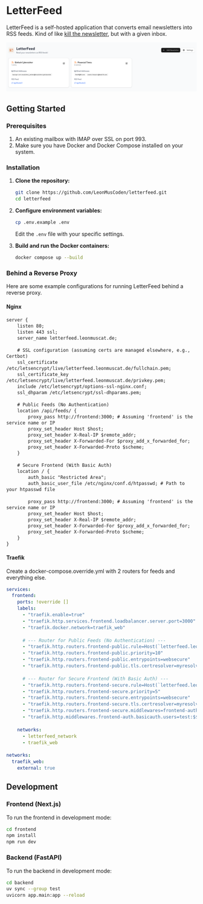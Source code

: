 # LetterFeed

LetterFeed is a self-hosted application that converts email newsletters into RSS feeds. Kind of like [kill the newsletter](https://github.com/leafac/kill-the-newsletter/), but with a given inbox.

<div align="center">
  <img src="./screenshot.png">
</div>

## Getting Started

### Prerequisites

1. An existing mailbox with IMAP over SSL on port 993.
2. Make sure you have Docker and Docker Compose installed on your system.

### Installation

1.  **Clone the repository:**

    ```bash
    git clone https://github.com/LeonMusCoden/letterfeed.git
    cd letterfeed
    ```

2.  **Configure environment variables:**

    ```bash
    cp .env.example .env
    ```

    Edit the `.env` file with your specific settings. 

3.  **Build and run the Docker containers:**

    ```bash
    docker compose up --build
    ```

### Behind a Reverse Proxy

Here are some example configurations for running LetterFeed behind a reverse proxy.

#### Nginx

```nginx
server {
    listen 80;
    listen 443 ssl;
    server_name letterfeed.leonmuscat.de;

    # SSL configuration (assuming certs are managed elsewhere, e.g., Certbot)
    ssl_certificate /etc/letsencrypt/live/letterfeed.leonmuscat.de/fullchain.pem;
    ssl_certificate_key /etc/letsencrypt/live/letterfeed.leonmuscat.de/privkey.pem;
    include /etc/letsencrypt/options-ssl-nginx.conf;
    ssl_dhparam /etc/letsencrypt/ssl-dhparams.pem;

    # Public Feeds (No Authentication)
    location /api/feeds/ {
        proxy_pass http://frontend:3000; # Assuming 'frontend' is the service name or IP
        proxy_set_header Host $host;
        proxy_set_header X-Real-IP $remote_addr;
        proxy_set_header X-Forwarded-For $proxy_add_x_forwarded_for;
        proxy_set_header X-Forwarded-Proto $scheme;
    }

    # Secure Frontend (With Basic Auth)
    location / {
        auth_basic "Restricted Area";
        auth_basic_user_file /etc/nginx/conf.d/htpasswd; # Path to your htpasswd file

        proxy_pass http://frontend:3000; # Assuming 'frontend' is the service name or IP
        proxy_set_header Host $host;
        proxy_set_header X-Real-IP $remote_addr;
        proxy_set_header X-Forwarded-For $proxy_add_x_forwarded_for;
        proxy_set_header X-Forwarded-Proto $scheme;
    }
}
```

#### Traefik

Create a docker-compose.override.yml with 2 routers for feeds and everything else.

```yaml
services:
  frontend:
    ports: !override []
    labels:
      - "traefik.enable=true"
      - "traefik.http.services.frontend.loadbalancer.server.port=3000"
      - "traefik.docker.network=traefik_web"

      # --- Router for Public Feeds (No Authentication) ---
      - "traefik.http.routers.frontend-public.rule=Host(`letterfeed.leonmuscat.de`) && PathPrefix(`/api/feeds/`)"
      - "traefik.http.routers.frontend-public.priority=10"
      - "traefik.http.routers.frontend-public.entrypoints=websecure"
      - "traefik.http.routers.frontend-public.tls.certresolver=myresolver"

      # --- Router for Secure Frontend (With Basic Auth) ---
      - "traefik.http.routers.frontend-secure.rule=Host(`letterfeed.leonmuscat.de`)"
      - "traefik.http.routers.frontend-secure.priority=5"
      - "traefik.http.routers.frontend-secure.entrypoints=websecure"
      - "traefik.http.routers.frontend-secure.tls.certresolver=myresolver"
      - "traefik.http.routers.frontend-secure.middlewares=frontend-auth@docker"
      - "traefik.http.middlewares.frontend-auth.basicauth.users=test:$$apr1$$ruV6b18i$$9J0V2yJ94jL0g08xJ2Q0Q/"

    networks:
      - letterfeed_network
      - traefik_web

networks:
  traefik_web:
    external: true
```

## Development

### Frontend (Next.js)

To run the frontend in development mode:

```bash
cd frontend
npm install
npm run dev
```

### Backend (FastAPI)

To run the backend in development mode:

```bash
cd backend
uv sync --group test
uvicorn app.main:app --reload
```

